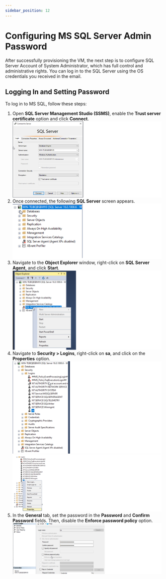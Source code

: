 ```yaml
---
sidebar_position: 12
---
```

# Configuring MS SQL Server Admin Password

After successfully provisioning the VM, the next step is to configure SQL Server Account of System Administrator, which has full control and administrative rights. You can log in to the SQL Server using the OS credentials you received in the email.

## Logging In and Setting Password

To log in to MS SQL, follow these steps:

1. Open **SQL Server Management Studio (SSMS)**, enable the **Trust server certificate** option and click **Connect**.
   ![SQL Server ](img/SQL1.png)
2. Once connected, the following **SQL Server** screen appears.
   ![SQL Server Management Studio Screen](img/SQL2.png)
3. Navigate to the **Object Explorer** window, right-click on **SQL Server Agent**, and click **Start**.
   ![SQL SERVER Agent](img/SQL3.png)
4. Navigate to **Security > Logins**, right-click on **sa**, and click on the **Properties** option.
   ![SQL SERVER Security](img/SQL4.png)
   ![SQL SERVER Properties](img/SQL5.png)
6. In the **General** tab, set the password in the **Password** and **Confirm Password** fields. Then, disable the **Enforce password policy** option.
   ![Confirm Password](img/SQL6.png)

